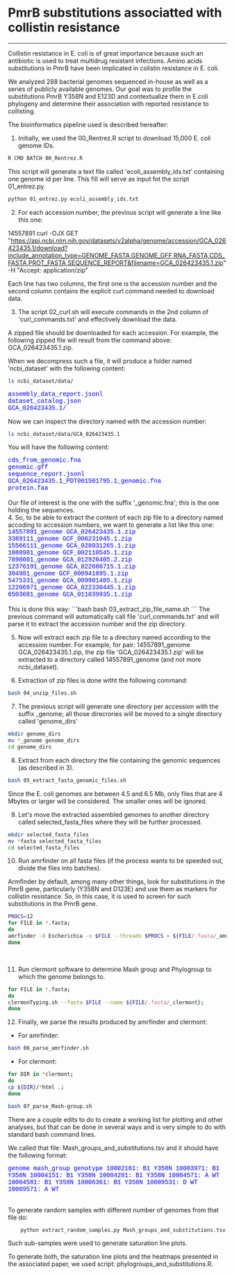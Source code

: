 # PmrB substitutions associatted with collistin resistance
---
Collistin resistance in E. coli is of great importance because such an antibiotic is used to treat multidrug resistant infections. Amino acids substitutions in PmrB have been implicated in colistin resistance in E. coli.

We analyzed 288 bacterial genomes sequenced in-house as well as a series of publicly available genomes. Our goal was to profile the substitutions PmrB Y358N and E123D and contextualize them in E.coli phylogeny and determine their association with reported resistance to collisting.

The bioinformatics pipeline used is described hereafter:

1. Initially, we used the 00_Rentrez.R script to download 15,000 E. coli genome IDs.

```bash
R CMD BATCH 00_Rentrez.R
```

This script will generate a text file called 'ecoli_assembly_ids.txt' containing one genome id per line. This fill will serve as input fot the script 01_entrez.py

```bash
python 01_entrez.py ecoli_assembly_ids.txt
```
2. For each accession number, the previous script will generate a line like this one:

14557891         curl -OJX GET "https://api.ncbi.nlm.nih.gov/datasets/v2alpha/genome/accession/GCA_026423435.1/download?include_annotation_type=GENOME_FASTA,GENOME_GFF,RNA_FASTA,CDS_FASTA,PROT_FASTA,SEQUENCE_REPORT&filename=GCA_026423435.1.zip" -H "Accept: application/zip"

Each line has two columns, the first one is the accession number and the second column contains the explicit curl command needed to download data.

3. The script 02_curl.sh will execute commands in the 2nd column of 'curl_commands.txt' and effectively download the data.

A zipped file should be downloaded for each accession. For example, the following zipped file will result from the command above: GCA_026423435.1.zip.

When we decompress such a file, it will produce a folder named 'ncbi_dataset' with the following content:

```bash
ls ncbi_dataset/data/
```
<div style="font-family: 'Courier New', monospace; color:blue">
assembly_data_report.jsonl<br>  dataset_catalog.json<br>
GCA_026423435.1/
</div>

Now we can inspect the directory named with the accession number:

```bash
ls ncbi_dataset/data/GCA_026423435.1
```

You will have the following content:

<div style="font-family: 'Courier New', monospace; color:blue">
cds_from_genomic.fna<br>			    genomic.gff<br>
sequence_report.jsonl<br>
GCA_026423435.1_PDT001501795.1_genomic.fna<br>
protein.faa<br>
</div>
<br>
Our file of interest is the one with the suffix '_genomic.fna'; this is the one holding the sequences.
<br>
4. So, to be able to extract the content of each zip file to a directory named accoding to accession numbers, we want to generate a list like this one:

<div style="font-family: 'Courier New', monospace; color:blue">
14557891_genome	GCA_026423435.1.zip<br>
3389111_genome	GCF_006231045.1.zip<br>
15566111_genome	GCA_028031265.1.zip<br>
1080981_genome	GCF_002110545.1.zip<br>
7898601_genome	GCA_012926405.2.zip<br>
12376191_genome	GCA_022686715.1.zip<br>
304981_genome	GCF_000941895.1.zip<br>
5475331_genome	GCA_009901485.1.zip<br>
12206971_genome	GCA_022330445.1.zip<br>
6503681_genome	GCA_011839935.1.zip<br>
</div>
<br>
This is done this way:
```bash
bash 03_extract_zip_file_name.sh
```
The previous command will automatically call file 'curl_commands.txt' and will parse it to extract the accession number and the zip directory.

5. Now will extract each zip file to a directory named according to the accession number. For example, for pair: 14557891_genome	GCA_026423435.1.zip, the zip file 'GCA_026423435.1.zip' will be extracted to a directory called 14557891_genome (and not more ncbi_dataset).<br>
   
6. Extraction of zip files is done witht the following command:
   
```bash
bash 04_unzip_files.sh
```

7. The previous script will generate one directory per accession with the suffix _genome; all those direcrories will be moved to a single directory called 'genome_dirs'

```bash
mkdir genome_dirs
mv *_genome genome_dirs
cd genome_dirs
```

8. Extract from each directory the file containing the genomic sequences (as described in 3).
```bash
bash 05_extract_fasta_genomic_files.sh
```
Since the E. coli genomes are between 4.5 and 6.5 Mb, only files that are 4 Mbytes or larger will be considered. The smaller ones will be ignored. 

9. Let's move the extracted assembled genomes to another directory called selected_fasta_files where they will be further processed.

```bash
mkdir selected_fasta_files
mv *fasta selected_fasta_files
cd selected_fasta_files
```

10. Run amrfinder on all fasta files (if the process wants to be speeded out, divide the files into batches).

Armfinder by default, among many other things, look for substitutions in the PmrB gene, particularly (Y358N and D123E) and use them as markers for collistin resistance. So, in this case, it is used to screen for such substitutions in the PmrB gene.

```bash
PROCS=12
for FILE in *.fasta; 
do 
amrfinder -O Escherichia -n $FILE --threads $PROCS > ${FILE/.fasta/_amrfinder}; 
done
```
<br>

11. Run clermont software to determine Mash group and Phylogroup to which the genome belongs to.

```bash
for FILE in *.fasta; 
do 
clermonTyping.sh --fasta $FILE --name ${FILE/.fasta/_clermont}; 
done
```

12. Finally, we parse the results produced by amrfinder and clermont:
    
* For amrfinder:
```bash
bash 06_parse_amrfinder.sh
``` 

* For clermont:
```bash
for DIR in *clermont; 
do 
cp ${DIR}/*html .; 
done

bash 07_parse_Mash-group.sh
```

There are a couple edits to do to create a working list for plotting and other analyses, but that can be done in several ways and is very simple to do with standard bash command lines.

We called that file: Mash_groups_and_substitutions.tsv and it should have the following format:
<div style="font-family: 'Courier New', monospace; color:blue">
genome  mash_group  genotype
10002161: B1  Y358N
10003971: B1  Y358N
10004151: B1  Y358N
10004281: B1  Y358N
10004571: A WT
10004581: B1  Y358N
10006361: B1  Y358N
10009531: D WT
10009571: A WT

</div>
<br>

To generate random samples with different number of genomes from that file do:

```bash
    python extract_random_samples.py Mash_groups_and_substitutions.tsv
```

Such sub-samples were used to generate saturation line plots.

To generate both, the saturation line plots and the heatmaps presented in the associated paper, we used script: phylogroups_and_substitutions.R.

